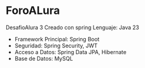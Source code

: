 # ForoALura
DesafioAlura 3
Creado con spring 
 Lenguaje: Java 23
- Framework Principal: Spring Boot
- Seguridad: Spring Security, JWT
- Acceso a Datos: Spring Data JPA, Hibernate
- Base de Datos: MySQL
